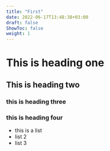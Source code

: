 ```yaml
---
title: "First"
date: 2022-06-17T13:48:38+03:00
draft: false
ShowToc: false
weight: 1
---
```


# This is heading one 

## This is heading two  

### this is heading three  

### this is heading four

- this is a list
- list 2
- list 3